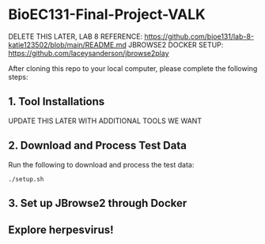 # BioEC131-Final-Project-VALK

DELETE THIS LATER, LAB 8 REFERENCE: https://github.com/bioe131/lab-8-katie123502/blob/main/README.md
JBROWSE2 DOCKER SETUP: https://github.com/laceysanderson/jbrowse2play

After cloning this repo to your local computer, please complete the following steps:

## 1. Tool Installations

UPDATE THIS LATER WITH ADDITIONAL TOOLS WE WANT

## 2. Download and Process Test Data

Run the following to download and process the test data: 
```
./setup.sh
```
## 3. Set up JBrowse2 through Docker

## Explore herpesvirus!

